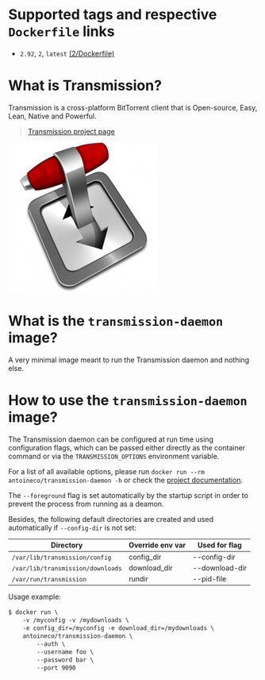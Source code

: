 # Supported tags and respective `Dockerfile` links

* `2.92`, `2`, `latest` [(2/Dockerfile)](https://github.com/antoineco/transmission-daemon/blob/e0328e5dcac83313314f94809555ceb2401c1811/2/Dockerfile)

# What is Transmission?

Transmission is a cross-platform BitTorrent client that is Open-source, Easy, Lean, Native and Powerful.

> [Transmission project page][transmission]

![Transmission][banner]

# What is the `transmission-daemon` image?

A very minimal image meant to run the Transmission daemon and nothing else.

# How to use the `transmission-daemon` image?

The Transmission daemon can be configured at run time using configuration flags, which can be passed either directly as the container command or via the `TRANSMISSION_OPTIONS` environment variable.

For a list of all available options, please run `docker run --rm antoineco/transmission-daemon -h` or check the [project documentation][transmission-docs].

The `--foreground` flag is set automatically by the startup script in order to prevent the process from running as a deamon.

Besides, the following default directories are created and used automatically if `--config-dir` is not set:

| Directory                         | Override env var | Used for flag  |
|-----------------------------------|------------------|----------------|
| `/var/lib/transmission/config`    | config_dir       | --config-dir   |
| `/var/lib/transmission/downloads` | download_dir     | --download-dir |
| `/var/run/transmission`           | rundir           | --pid-file     |

Usage example:

```
$ docker run \
	-v /myconfig -v /mydownloads \
	-e config_dir=/myconfig -e download_dir=/mydownloads \
	antoineco/transmission-daemon \
		--auth \
		--username foo \
		--password bar \
		--port 9090
```

[banner]: https://raw.githubusercontent.com/antoineco/transmission-daemon/master/logo.png
[transmission]: https://transmissionbt.com/
[transmission-docs]: https://trac.transmissionbt.com/

